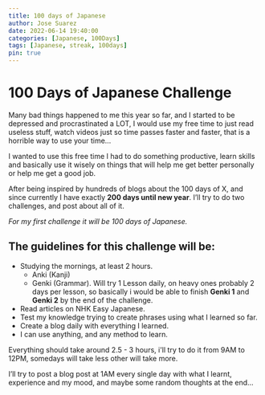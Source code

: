 ```yaml
---
title: 100 days of Japanese
author: Jose Suarez
date: 2022-06-14 19:40:00
categories: [Japanese, 100Days]
tags: [Japanese, streak, 100days]
pin: true
---
```


# 100 Days of Japanese Challenge

Many bad things happened to me this year so far, and I started to be depressed and procrastinated a LOT, I would use my free time to just read useless stuff, watch videos just so time passes faster and faster, that is a horrible way to use your time…

I wanted to use this free time I had to do something productive, learn skills and basically use it wisely on things that will help me get better personally or help me get a good job.

After being inspired by hundreds of blogs about the 100 days of X, and since currently I have exactly **200 days until new year**. I’ll try to do two challenges, and post about all of it.

_For my first challenge it will be 100 days of Japanese._

## The guidelines for this challenge will be:

-   Studying the mornings, at least 2 hours.
    - Anki (Kanji)
    - Genki (Grammar). Will try 1 Lesson daily, on heavy ones probably 2 days per lesson, so basically i would be able to finish **Genki 1** and **Genki 2** by the end of the challenge. 
-   Read articles on NHK Easy Japanese.
-   Test my knowledge trying to create phrases using what I learned so far.
-   Create a blog daily with everything I learned.
-   I can use anything, and any method to learn.

Everything should take around 2.5 - 3 hours, i'll try to do it from 9AM to 12PM, somedays will take less other will take more.

I’ll try to post a blog post at 1AM every single day with what I learnt, experience and my mood, and maybe some random thoughts at the end…
